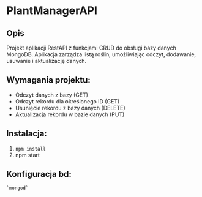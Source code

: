 # PlantManagerAPI

## Opis
Projekt aplikacji RestAPI z funkcjami CRUD do obsługi bazy danych MongoDB. Aplikacja zarządza listą roślin, umożliwiając odczyt, dodawanie, usuwanie i aktualizację danych.

## Wymagania projektu:
- Odczyt danych z bazy (GET)
- Odczyt rekordu dla określonego ID (GET)
- Usunięcie rekordu z bazy danych (DELETE)
- Aktualizacja rekordu w bazie danych (PUT)

## Instalacja:
1. `npm install`
2. npm start

## Konfiguracja bd:
    `mongod`
